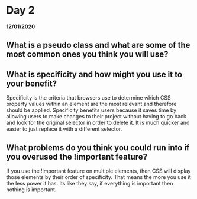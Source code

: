 # Day 2
__12/01/2020__

## What is a pseudo class and what are some of the most common ones you think you will use?

## What is specificity and how might you use it to your benefit?
Specificity is the criteria that browsers use to determine which CSS property values within an element are the most relevant and therefore should be applied. Specificity benefits users because it saves time by allowing users to make changes to their project without having to go back and look for the original selector in order to delete it. It is much quicker and easier to just replace it with a different selector.
## What problems do you think you could run into if you overused the !important feature?
If you use the !important feature on multiple elements, then CSS will display those elements by their order of specificity. That means the more you use it the less power it has. Its like they say, if everything is important then nothing is important.
